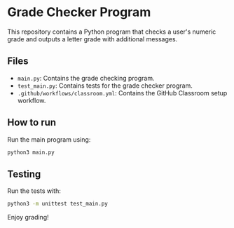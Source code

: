 # Grade Checker Program

This repository contains a Python program that checks a user's numeric grade and outputs a letter grade with additional messages.

## Files

- `main.py`: Contains the grade checking program.
- `test_main.py`: Contains tests for the grade checker program.
- `.github/workflows/classroom.yml`: Contains the GitHub Classroom setup workflow.

## How to run

Run the main program using:
```bash
python3 main.py
```

## Testing

Run the tests with:
```bash
python3 -m unittest test_main.py
```

Enjoy grading!